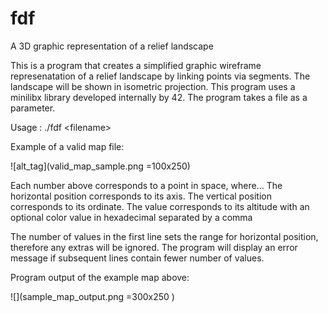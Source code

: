 # fdf
A 3D graphic representation of a relief landscape

This is a program that creates a simplified graphic wireframe represenatation of a relief landscape by linking points via segments. The landscape will be shown in isometric projection. This program uses a minilibx library developed internally by 42. The program takes a file as a parameter.

Usage : ./fdf \<filename>

Example of a valid map file:

![alt_tag](valid_map_sample.png =100x250)

Each number above corresponds to a point in space, where...
The horizontal position corresponds to its axis. 
The vertical position corresponds to its ordinate.
The value corresponds to its altitude with an optional color value in hexadecimal separated by a comma

The number of values in the first line sets the range for horizontal position, therefore any extras will be ignored. The program will display an error message if subsequent lines contain fewer number of values.

Program output of the example map above:

![](sample_map_output.png =300x250 )
